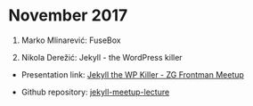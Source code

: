 # November 2017

1. Marko Mlinarević: FuseBox

2. Nikola Derežić: Jekyll - the WordPress killer
  - Presentation link: [Jekyll the WP Killer - ZG Frontman Meetup](https://docs.google.com/presentation/d/1VvbhxLfLkqFPmGdTo3MNbF7jeXsF8tE_Ri2487OFLBo)

  - Github repository: [jekyll-meetup-lecture](https://github.com/knee-cola/jekyll-meetup-lecture "jekyll-meetup-lecture")
